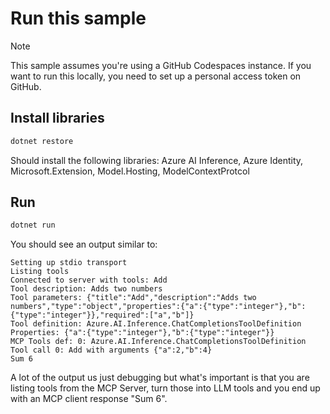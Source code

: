 # Run this sample

> [!NOTE]
> This sample assumes you're using a GitHub Codespaces instance. If you want to run this locally, you need to set up a personal access token on GitHub.

## Install libraries

```sh
dotnet restore
```

Should install the following libraries: Azure AI Inference, Azure Identity, Microsoft.Extension, Model.Hosting, ModelContextProtcol 

## Run

```sh
dotnet run
```

You should see an output similar to:

```text
Setting up stdio transport
Listing tools
Connected to server with tools: Add
Tool description: Adds two numbers
Tool parameters: {"title":"Add","description":"Adds two numbers","type":"object","properties":{"a":{"type":"integer"},"b":{"type":"integer"}},"required":["a","b"]}
Tool definition: Azure.AI.Inference.ChatCompletionsToolDefinition
Properties: {"a":{"type":"integer"},"b":{"type":"integer"}}
MCP Tools def: 0: Azure.AI.Inference.ChatCompletionsToolDefinition
Tool call 0: Add with arguments {"a":2,"b":4}
Sum 6
```

A lot of the output us just debugging but what's important is that you are listing tools from the MCP Server, turn those into LLM tools and you end up with an MCP client response "Sum 6".